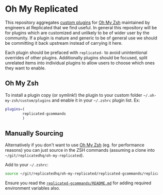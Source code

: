 # Oh My Replicated

This repository aggregates [custom plugins](https://github.com/ohmyzsh/ohmyzsh/#custom-plugins-and-themes) for [Oh My Zsh](https://ohmyz.sh/) maintained by engineers at Replicated that we find useful. In general this repository will be for plugins which are customized and unlikely to be of wider user by the community. If a plugin is mature and generic to be of general use we should be committing it back upstream instead of carrying it here.

Each plugin should be prefaced with `replicated-` to avoid unintentional overrides of other plugins. Additionally plugins should be focused, split unrelated items into individual plugins to allow users to choose which ones they want to enable.

## Oh My Zsh

To install a plugin copy (or symlink!) the plugin to your custom folder `~/.oh-my-zsh/custom/plugins` and enable it in your `~/.zshrc` plugin list. Ex:

```zsh
plugins=(
        replicated-gcommands
        )
```

## Manually Sourcing

Alternatively if you don't want to use [Oh My Zsh](https://ohmyz.sh/) (eg. for performance reasons) you can just source in the ZSH commands (assuming a clone into `~/git/replicatedhq/oh-my-replicated`).

Add to your `~/.zshrc`:

```zsh
source ~/git/replicatedhq/oh-my-replicated/replicated-gcommands/replicated-gcommands.plugin.zsh
```

Ensure you read the [`replicated-gcommands/README.md`](replicated-gcommands/README.md) for adding required environment variables also.
